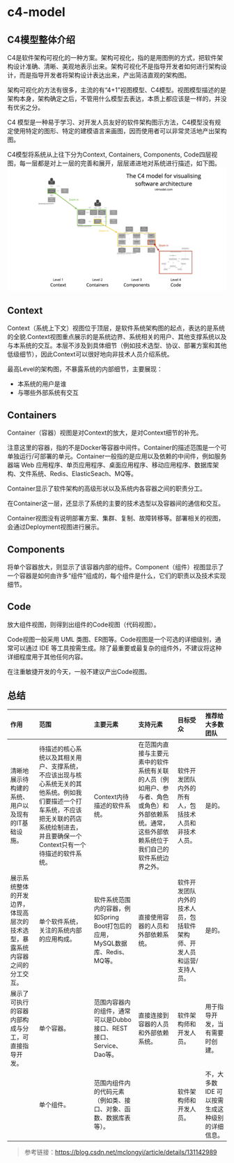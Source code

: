# c4-model
## C4模型整体介绍
C4是软件架构可视化的一种方案。架构可视化，指的是用图例的方式，把软件架构设计准确、清晰、美观地表示出来。架构可视化不是指导开发者如何进行架构设计，而是指导开发者将架构设计表达出来，产出简洁直观的架构图。

架构可视化的方法有很多，主流的有“4+1”视图模型、C4模型。视图模型描述的是架构本身，架构确定之后，不管用什么模型去表达，本质上都应该是一样的，并没有优劣之分。

C4 模型是一种易于学习、对开发人员友好的软件架构图示方法，C4模型没有规定使用特定的图形、特定的建模语言来画图，因而使用者可以非常灵活地产出架构图。

C4模型将系统从上往下分为Context, Containers, Components, Code四层视图，每一层都是对上一层的完善和展开，层层递进地对系统进行描述，如下图。
![C4模型](attachment/c4-model.png)

## Context
Context（系统上下文）视图位于顶层，是软件系统架构图的起点，表达的是系统的全貌.Context视图重点展示的是系统边界、系统相关的用户、其他支撑系统以及与本系统的交互。本层不涉及到具体细节（例如技术选型、协议、部署方案和其他低级细节），因此Context可以很好地向非技术人员介绍系统。

最高Level的架构图，不暴露系统的内部细节，主要展现：
- 本系统的用户是谁
- 与哪些外部系统有交互
  
## Containers
Container（容器）视图是对Context的放大，是对Context细节的补充。

注意这里的容器，指的不是Docker等容器中间件。Container的描述范围是一个可单独运行/可部署的单元。Container一般指的是应用以及依赖的中间件，例如服务器端 Web 应用程序、单页应用程序、桌面应用程序、移动应用程序、数据库架构、文件系统、Redis、ElasticSeach、MQ等。

Container显示了软件架构的高级形状以及系统内各容器之间的职责分工。

在Container这一层，还显示了系统的主要的技术选型以及容器间的通信和交互。

Container视图没有说明部署方案、集群、复制、故障转移等。部署相关的视图，会通过Deployment视图进行展示。

## Components
将单个容器放大，则显示了该容器内部的组件。Component（组件）视图显示了一个容器是如何由许多“组件”组成的，每个组件是什么，它们的职责以及技术实现细节。

## Code
放大组件视图，则得到出组件的Code视图（代码视图）。

Code视图一般采用 UML 类图、ER图等。Code视图是一个可选的详细级别，通常可以通过 IDE 等工具按需生成。除了最重要或最复杂的组件外，不建议将这种详细程度用于其他任何内容。

在注重敏捷开发的今天，一般不建议产出Code视图。
## 总结
| 作用 | 范围 | 主要元素 | 支持元素 | 目标受众 | 推荐给大多数团队 |
| :--- | :--- | :--- | :--- | :--- | :--- |
| 清晰地展示待构建的系统、用户以及现有的IT基础设施。 | 待描述的核心系统以及其相关用户、支撑系统，不应该出现与核心系统无关的其他系统。例如我们要描述一个打车系统，不应该把无关联的药店系统绘制进去，并且要确保一个Context只有一个待描述的软件系统。 | Context内待描述的软件系统。 | 在范围内直接与主要元素中的软件系统有关联的人员（例如用户、参与者、角色或角色）和外部依赖系统。通常，这些外部依赖系统位于我们自己的软件系统边界之外。 |软件开发团队内外的所有人，包括技术人员和非技术人员。 | 是的。 |
| 展示系统整体的开发边界，体现高层次的技术选型，暴露系统内容器之间的分工交互。 | 单个软件系统，关注的系统内部的应用构成。 | 软件系统范围内的容器，例如Spring Boot打包后的应用，MySQL数据库、Redis、MQ等。 | 直接使用容器的人员和外部依赖系统。 | 软件开发团队内外的技术人员，包括软件架构师、开发人员和运营/支持人员。 | 是的。 |
| 展示了可执行的容器内部构成与分工，可直接指导开发。 | 单个容器。 | 范围内容器内的组件，通常可以是Dubbo接口、REST接口、Service、Dao等。 | 直接连接到容器的人员和外部依赖系统。 | 软件架构师和开发人员。 | 用于指导开发，当有需要时创建。 |
|  | 单个组件。 | 范围内组件内的代码元素（例如类、接口、对象、函数、数据库表等）。 |  | 软件架构师和开发人员。 | 不，大多数 IDE 可以按需生成这种级别的详细信息。 |





> 参考链接：https://blog.csdn.net/mclongyi/article/details/131142989